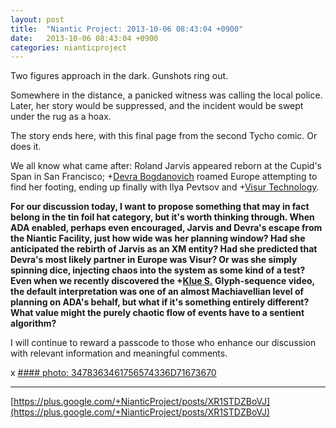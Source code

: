 ```yaml
---
layout: post
title:  "Niantic Project: 2013-10-06 08:43:04 +0900"
date:   2013-10-06 08:43:04 +0900
categories: nianticproject
---
```

Two figures approach in the dark. Gunshots ring out.

Somewhere in the distance, a panicked witness was calling the local police. Later, her story would be suppressed, and the incident would be swept under the rug as a hoax. 

The story ends here, with this final page from the second Tycho comic. Or does it.

We all know what came after: Roland Jarvis appeared reborn at the Cupid's Span in San Francisco; +[Devra Bogdanovich](https://plus.google.com/102598577258553073047 "") roamed Europe attempting to find her footing, ending up finally with Ilya Pevtsov and +[Visur Technology](https://plus.google.com/115880454950193571355 "").

**For our discussion today, I want to propose something that may in fact belong in the tin foil hat category, but it's worth thinking through. When ADA enabled, perhaps even encouraged, Jarvis and Devra's escape from the Niantic Facility, just how wide was her planning window? Had she anticipated the rebirth of Jarvis as an XM entity? Had she predicted that Devra's most likely partner in Europe was Visur? Or was she simply spinning dice, injecting chaos into the system as some kind of a test? Even when we recently discovered the ****+[Klue S.](https://plus.google.com/110350977702120778591 "")**** Glyph-sequence video, the default interpretation was one of an almost Machiavellian level of planning on ADA's behalf, but what if it's something entirely different? What value might the purely chaotic flow of events have to a sentient algorithm?**

I will continue to reward a passcode to those who enhance our discussion with relevant information and meaningful comments.

x
[#### photo: 3478363461756574336D71673670](https://lh6.googleusercontent.com/-ToYNZkSxx1Y/UlCjiH-xA3I/AAAAAAAAPPs/wkR9Q9XORvA/w1200-h1800/Murder.png "")
- - -
[https://plus.google.com/+NianticProject/posts/XR1STDZBoVJ](https://plus.google.com/+NianticProject/posts/XR1STDZBoVJ)
